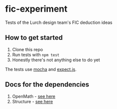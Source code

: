 
# fic-experiment

Tests of the Lurch design team's FIC deduction ideas

## How to get started

 1. Clone this repo
 2. Run tests with `npm test`
 3. Honestly there's not anything else to do yet

The tests use [mocha](https://mochajs.org/)
and [expect.js](https://github.com/Automattic/expect.js).

## Docs for the dependencies

 1. OpenMath - [see here](https://lurchmath.github.io/openmath-js/site/)
 2. Structure - [see here](https://github.com/lurchmath/lde/blob/master/src/structure.litcoffee)
